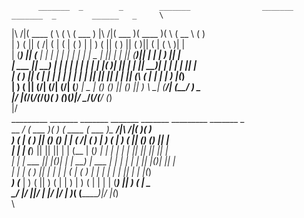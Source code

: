           _______  _        _        _______                _______  _______  _        ______   _     \
|\     /|(  ____ \( \      ( \      (  ___  )     |\     /|(  ___  )(  ____ )( \      (  __  \ ( )    \
| )   ( || (    \/| (      | (      | (   ) |     | )   ( || (   ) || (    )|| (      | (  \  )| |    \
| (___) || (__    | |      | |      | |   | |     | | _ | || |   | || (____)|| |      | |   ) || |    \
|  ___  ||  __)   | |      | |      | |   | |     | |( )| || |   | ||     __)| |      | |   | || |    \
| (   ) || (      | |      | |      | |   | |     | || || || |   | || (\ (   | |      | |   ) |(_)    \
| )   ( || (____/\| (____/\| (____/\| (___) | _   | () () || (___) || ) \ \__| (____/\| (__/  ) _     \
|/     \|(_______/(_______/(_______/(_______)( )  (_______)(_______)|/   \__/(_______/(______/ (_)    \
                                             |/                                                       \
        _________   _______  _______    _______  _______ _________          _______  _                \
        \__   __/  (  ___  )(       )  (  ____ \(  ___  )\__   __/|\     /|(       )( )               \
           ) (     | (   ) || () () |  | (    \/| (   ) |   ) (   | )   ( || () () || |               \
           | |     | (___) || || || |  | (__    | (___) |   | |   | |   | || || || || |               \
           | |     |  ___  || |(_)| |  |  __)   |  ___  |   | |   | |   | || |(_)| || |               \
           | |     | (   ) || |   | |  | (      | (   ) |   | |   | |   | || |   | |(_)               \
        ___) (___  | )   ( || )   ( |  | )      | )   ( |   | |   | (___) || )   ( | _                \
        \_______/  |/     \||/     \|  |/       |/     \|   )_(   (_______)|/     \|(_)               \
                                                                                                      \

<!--
**fatumfl/fatumfl** is a ✨ _special_ ✨ repository because its `README.md` (this file) appears on your GitHub profile.

Here are some ideas to get you started:

- 🔭 I’m currently working on ...
- 🌱 I’m currently learning ...
- 👯 I’m looking to collaborate on ...
- 🤔 I’m looking for help with ...
- 💬 Ask me about ...
- 📫 How to reach me: ...
- 😄 Pronouns: ...
- ⚡ Fun fact: ...
-->
